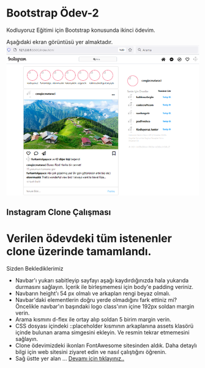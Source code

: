 # Bootstrap Ödev-2

Kodluyoruz Eğitimi için Bootstrap konusunda ikinci ödevim.

Aşağıdaki ekran görüntüsü yer almaktadır.
![Ekran Görüntüsü](img/Screenshot_1.png)

## Instagram Clone Çalışması
# Verilen ödevdeki tüm istenenler clone üzerinde tamamlandı.
Sizden Beklediklerimiz

* Navbar'ı yukarı sabitleyip sayfayı aşağı kaydırdığınızda hala yukarıda durmasını sağlayın. İçerik ile birleşmemesi için body'e padding veriniz.
* Navbarın height'ı 54 px olmalı ve arkaplan rengi beyaz olmalı.
* Navbar'daki elementlerin doğru yerde olmadığını fark ettiniz mi? Öncelikle navbar'ın başındaki logo class'ının içine 192px soldan margin verin.
* Arama kısmını d-flex ile ortay alıp soldan 5 birim margin verin.
* CSS dosyası içindeki ::placeholder kısmının arkaplanına assets klasörü içinde bulunan arama simgesini ekleyin. Ve resmin tekrar etmemesini sağlayın.
* Clone ödevimizdeki ikonları FontAwesome sitesinden aldık. Daha detaylı bilgi için web sitesini ziyaret edin ve nasıl çalıştığını öğrenin.
* Sağ üstte yer alan ...
[Devamı için tıklayınız..](https://app.patika.dev/courses/bootstrap/odev2)
